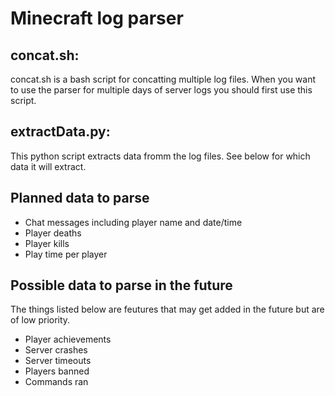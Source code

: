 # Minecraft log parser

## concat.sh:
concat.sh is a bash script for concatting multiple log files. When you want to use the parser for multiple days of server logs you should first use this script.

## extractData.py:
This python script extracts data fromm the log files. See below for which data it will extract.

## Planned data to parse
- Chat messages including player name and date/time
- Player deaths
- Player kills
- Play time per player

## Possible data to parse in the future 
The things listed below are feutures that may get added in the future but are of low priority.
- Player achievements
- Server crashes
- Server timeouts
- Players banned
- Commands ran
